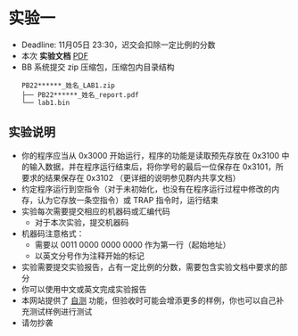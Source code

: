 # 实验一

- Deadline: 11月05日 23:30，迟交会扣除一定比例的分数
- 本次 **实验文档** [PDF](/pdf/lab1.pdf)
- BB 系统提交 zip 压缩包，压缩包内目录结构
  ```
  PB22******_姓名_LAB1.zip
  ├── PB22******_姓名_report.pdf
  └── lab1.bin
  ```

## 实验说明

- 你的程序应当从 0x3000 开始运行，程序的功能是读取预先存放在 0x3100 中的输入数据，并在程序运行结束后，将你学号的最后一位保存在 0x3101，所要求的结果保存在 0x3102 （更详细的说明参见群内共享文档）
- 约定程序运行到空指令（对于未初始化，也没有在程序运行过程中修改的内存，认为它存放一条空指令）或 TRAP 指令时，运行结束
- 实验每次需要提交相应的机器码或汇编代码
  - 对于本次实验，提交机器码
- 机器码注意格式：
  - 需要以 0011 0000 0000 0000 作为第一行（起始地址）
  - 以英文分号作为注释开始的标记
- 实验需要提交实验报告，占有一定比例的分数，需要包含实验文档中要求的部分
- 你可以使用中文或英文完成实验报告
- 本网站提供了 [自测](/judge) 功能，但验收时可能会增添更多的样例，你也可以自己补充测试样例进行测试
- 请勿抄袭
